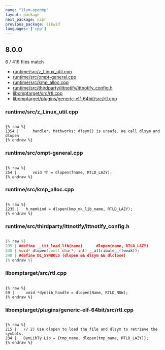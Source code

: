 ```yaml
---
name: "llvm-openmp"
layout: package
next_package: nspr
previous_package: likwid
languages: ['cpp']
---
```

## 8.0.0
6 / 416 files match

 - [runtime/src/z_Linux_util.cpp](#runtimesrcz_linux_utilcpp)
 - [runtime/src/ompt-general.cpp](#runtimesrcompt-generalcpp)
 - [runtime/src/kmp_alloc.cpp](#runtimesrckmp_alloccpp)
 - [runtime/src/thirdparty/ittnotify/ittnotify_config.h](#runtimesrcthirdpartyittnotifyittnotify_configh)
 - [libomptarget/src/rtl.cpp](#libomptargetsrcrtlcpp)
 - [libomptarget/plugins/generic-elf-64bit/src/rtl.cpp](#libomptargetpluginsgeneric-elf-64bitsrcrtlcpp)

### runtime/src/z_Linux_util.cpp

```

{% raw %}
1354 |      handler. Mathworks: dlsym() is unsafe. We call dlsym and dlopen
{% endraw %}

```
### runtime/src/ompt-general.cpp

```

{% raw %}
254 |       void *h = dlopen(fname, RTLD_LAZY);
{% endraw %}

```
### runtime/src/kmp_alloc.cpp

```

{% raw %}
1235 |   h_memkind = dlopen(kmp_mk_lib_name, RTLD_LAZY);
{% endraw %}

```
### runtime/src/thirdparty/ittnotify/ittnotify_config.h

```cpp

{% raw %}
295 | #define __itt_load_lib(name)      dlopen(name, RTLD_LAZY)
345 | void* dlopen(const char*, int) __attribute__((weak));
348 | #define DL_SYMBOLS (dlopen && dlsym && dlclose)
{% endraw %}

```
### libomptarget/src/rtl.cpp

```

{% raw %}
59 |     void *dynlib_handle = dlopen(Name, RTLD_NOW);
{% endraw %}

```
### libomptarget/plugins/generic-elf-64bit/src/rtl.cpp

```

{% raw %}
215 |   // 2) Use dlopen to load the file and dlsym to retrieve the symbols.
234 |   DynLibTy Lib = {tmp_name, dlopen(tmp_name, RTLD_LAZY)};
{% endraw %}

```